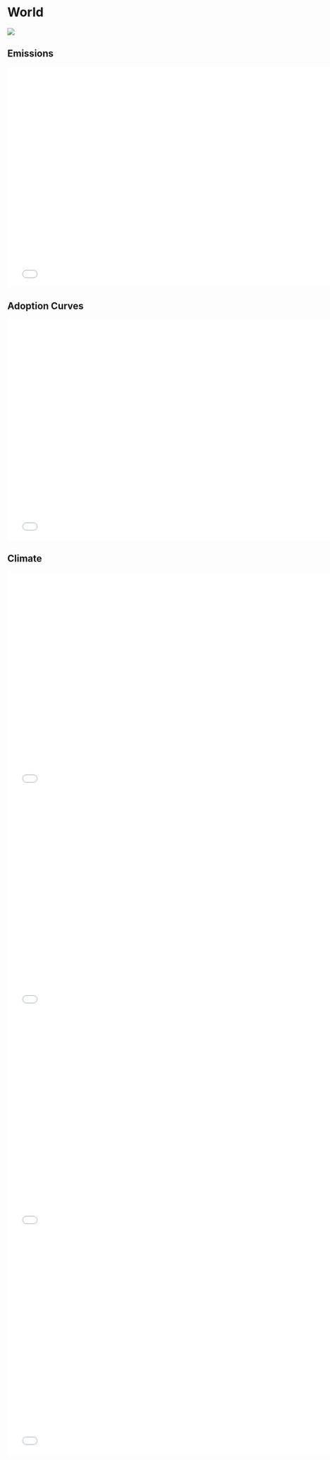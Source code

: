 



# World 
  
![](../region%20maps/World.png)  
  
  

## Emissions
<iframe id='igraph' scrolling='no' style='border:none' seamless='seamless' src= "mwedges-pathway-World-daurafw.html" height='500' width='150%'></iframe>  
  

## Adoption Curves
<iframe id='igraph' scrolling='no' style='border:none' seamless='seamless' src= "scurves-World-pathway-daurafw.html" height='500' width='150%'></iframe>  
  

## Climate
<iframe id='igraph' scrolling='no' style='border:none' seamless='seamless' src= "co2conc-World-daualt.html" height='500' width='150%'></iframe>  
<iframe id='igraph' scrolling='no' style='border:none' seamless='seamless' src= "ghgconc-World-daualt.html" height='500' width='150%'></iframe>  
<iframe id='igraph' scrolling='no' style='border:none' seamless='seamless' src= "forcing-World-daualt.html" height='500' width='150%'></iframe>  
<iframe id='igraph' scrolling='no' style='border:none' seamless='seamless' src= "temp-World-daualt.html" height='500' width='150%'></iframe>  
